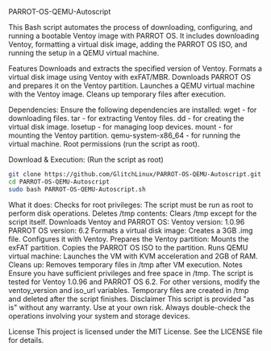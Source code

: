 PARROT-OS-QEMU-Autoscript

This Bash script automates the process of downloading, configuring, and running a bootable Ventoy image with PARROT OS. It includes downloading Ventoy, formatting a virtual disk image, adding the PARROT OS ISO, and running the setup in a QEMU virtual machine.

Features
Downloads and extracts the specified version of Ventoy.
Formats a virtual disk image using Ventoy with exFAT/MBR.
Downloads PARROT OS and prepares it on the Ventoy partition.
Launches a QEMU virtual machine with the Ventoy image.
Cleans up temporary files after execution.

Dependencies:
Ensure the following dependencies are installed:
wget - for downloading files.
tar - for extracting Ventoy files.
dd - for creating the virtual disk image.
losetup - for managing loop devices.
mount - for mounting the Ventoy partition.
qemu-system-x86_64 - for running the virtual machine.
Root permissions (run the script as root).

Download & Execution:
(Run the script as root)
```bash
git clone https://github.com/GlitchLinux/PARROT-OS-QEMU-Autoscript.git
cd PARROT-OS-QEMU-Autoscript
sudo bash PARROT-OS-QEMU-Autoscript.sh
```
What it does:
Checks for root privileges: The script must be run as root to perform disk operations.
Deletes /tmp contents: Clears /tmp except for the script itself.
Downloads Ventoy and PARROT OS:
Ventoy version: 1.0.96
PARROT OS version: 6.2
Formats a virtual disk image:
Creates a 3GB .img file.
Configures it with Ventoy.
Prepares the Ventoy partition:
Mounts the exFAT partition.
Copies the PARROT OS ISO to the partition.
Runs QEMU virtual machine:
Launches the VM with KVM acceleration and 2GB of RAM.
Cleans up:
Removes temporary files in /tmp after VM execution.
Notes
Ensure you have sufficient privileges and free space in /tmp.
The script is tested for Ventoy 1.0.96 and PARROT OS 6.2. For other versions, modify the ventoy_version and iso_url variables.
Temporary files are created in /tmp and deleted after the script finishes.
Disclaimer
This script is provided "as is" without any warranty. Use at your own risk. Always double-check the operations involving your system and storage devices.

License
This project is licensed under the MIT License. See the LICENSE file for details.
